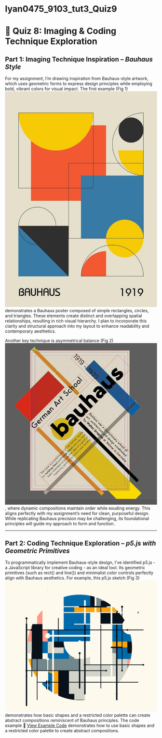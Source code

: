 # lyan0475_9103_tut3_Quiz9
# 🎨 Quiz 8: Imaging & Coding Technique Exploration

## Part 1: Imaging Technique Inspiration – *Bauhaus Style*

For my assignment, I’m drawing inspiration from Bauhaus-style artwork, which uses geometric forms to express design principles while employing bold, vibrant colors for visual impact.
The first example (Fig 1) ![Figure 1](readmeImages/Fig1.jpg) demonstrates a Bauhaus poster composed of simple rectangles, circles, and triangles. These elements create distinct and overlapping spatial relationships, resulting in rich visual hierarchy. I plan to incorporate this clarity and structural approach into my layout to enhance readability and contemporary aesthetics.



Another key technique is asymmetrical balance (Fig 2)![Figure 2](readmeImages/Fig2.jpg) , where dynamic compositions maintain order while exuding energy. This aligns perfectly with my assignment’s need for clean, purposeful design. While replicating Bauhaus precision may be challenging, its foundational principles will guide my approach to form and function.



---

## Part 2: Coding Technique Exploration – *p5.js with Geometric Primitives*
To programmatically implement Bauhaus-style design, I've identified p5.js - a JavaScript library for creative coding - as an ideal tool. Its geometric primitives (such as rect() and line()) and minimalist color controls perfectly align with Bauhaus aesthetics.
For example, this p5.js sketch (Fig 3)![Figure 3](readmeImages/Fig3.jpg) demonstrates how basic shapes and a restricted color palette can create abstract compositions reminiscent of Bauhaus principles. The code example 🔗 [View Example Code](https://openprocessing.org/sketch/2149233) demonstrates how to use basic shapes and a restricted color palette to create abstract compositions.



